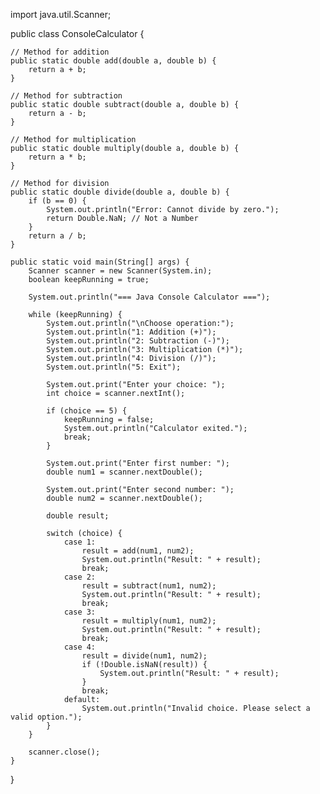 import java.util.Scanner;

public class ConsoleCalculator {

    // Method for addition
    public static double add(double a, double b) {
        return a + b;
    }

    // Method for subtraction
    public static double subtract(double a, double b) {
        return a - b;
    }

    // Method for multiplication
    public static double multiply(double a, double b) {
        return a * b;
    }

    // Method for division
    public static double divide(double a, double b) {
        if (b == 0) {
            System.out.println("Error: Cannot divide by zero.");
            return Double.NaN; // Not a Number
        }
        return a / b;
    }

    public static void main(String[] args) {
        Scanner scanner = new Scanner(System.in);
        boolean keepRunning = true;

        System.out.println("=== Java Console Calculator ===");

        while (keepRunning) {
            System.out.println("\nChoose operation:");
            System.out.println("1: Addition (+)");
            System.out.println("2: Subtraction (-)");
            System.out.println("3: Multiplication (*)");
            System.out.println("4: Division (/)");
            System.out.println("5: Exit");

            System.out.print("Enter your choice: ");
            int choice = scanner.nextInt();

            if (choice == 5) {
                keepRunning = false;
                System.out.println("Calculator exited.");
                break;
            }

            System.out.print("Enter first number: ");
            double num1 = scanner.nextDouble();

            System.out.print("Enter second number: ");
            double num2 = scanner.nextDouble();

            double result;

            switch (choice) {
                case 1:
                    result = add(num1, num2);
                    System.out.println("Result: " + result);
                    break;
                case 2:
                    result = subtract(num1, num2);
                    System.out.println("Result: " + result);
                    break;
                case 3:
                    result = multiply(num1, num2);
                    System.out.println("Result: " + result);
                    break;
                case 4:
                    result = divide(num1, num2);
                    if (!Double.isNaN(result)) {
                        System.out.println("Result: " + result);
                    }
                    break;
                default:
                    System.out.println("Invalid choice. Please select a valid option.");
            }
        }

        scanner.close();
    }
}
